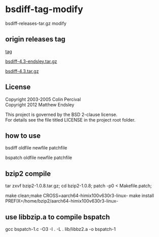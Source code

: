 # bsdiff-tag-modify
bsdiff-releases-tar.gz  modify

## origin releases tag
[tag](https://github.com/mendsley/bsdiff/releases)

[bsdiff-4.3-endsley.tar.gz](https://github.com/mendsley/bsdiff/archive/refs/tags/v4.3-endsley.tar.gz)

[bsdiff-4.3.tar.gz](https://github.com/mendsley/bsdiff/archive/refs/tags/v4.3.tar.gz)

## License
Copyright 2003-2005 Colin Percival<br>
Copyright 2012 Matthew Endsley

This project is governed by the BSD 2-clause license.<br>
For details see the file titled LICENSE in the project root folder.


## how to use
bsdiff oldfile newfile patchfile

bspatch oldfile newfile patchfile

## bzip2 compile
tar zxvf bzip2-1.0.8.tar.gz;
cd bzip2-1.0.8;
patch -p0 < Makefile.patch;

make clean;make CROSS=aarch64-himix100v630r3-linux-
make install PREFIX=/home/bzip2/aarch64-himix100v630r3-linux-

## use libbzip.a to compile bspatch
gcc bspatch-1.c -O3 -I . -L . lib/libbz2.a -o bspatch-1
